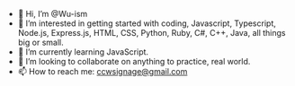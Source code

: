 - 👋 Hi, I’m @Wu-ism
- 👀 I’m interested in getting started with coding, Javascript, Typescript, Node.js, Express.js, HTML, CSS, Python, Ruby, C#, C++, Java, all things big or small.
- 🌱 I’m currently learning JavaScript.
- 💞️ I’m looking to collaborate on anything to practice, real world.
- 📫 How to reach me: ccwsignage@gmail.com

<!---
Wu-ism/Wu-ism is a ✨ special ✨ repository because its `README.md` (this file) appears on your GitHub profile.
You can click the Preview link to take a look at your changes.
--->
